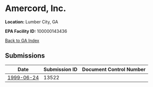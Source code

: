 # Amercord, Inc.

**Location:** Lumber City, GA

**EPA Facility ID:** 100000143436

[Back to GA Index](../../index.md)

## Submissions

| Date | Submission ID | Document Control Number |
|------|--------------|-------------------------|
| [1999-06-24](submissions/13522.md) | 13522 |  |
